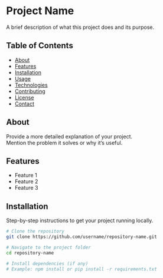 # Project Name
A brief description of what this project does and its purpose.

## Table of Contents
- [About](#about)
- [Features](#features)
- [Installation](#installation)
- [Usage](#usage)
- [Technologies](#technologies)
- [Contributing](#contributing)
- [License](#license)
- [Contact](#contact)

## About
Provide a more detailed explanation of your project.  
Mention the problem it solves or why it’s useful.

## Features
- Feature 1
- Feature 2
- Feature 3

## Installation
Step-by-step instructions to get your project running locally.

```bash
# Clone the repository
git clone https://github.com/username/repository-name.git

# Navigate to the project folder
cd repository-name

# Install dependencies (if any)
# Example: npm install or pip install -r requirements.txt
